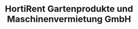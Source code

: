 ---
title: "HortiRent Gartenprodukte und Maschinenvermietung GmbH"
url: /wiesmoor/hortirent-gartenprodukte-und-maschinenvermietung-gmbh/
shop: Garten-Center
---